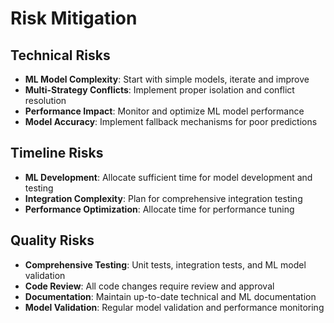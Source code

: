 # Risk Mitigation

## Technical Risks
- **ML Model Complexity**: Start with simple models, iterate and improve
- **Multi-Strategy Conflicts**: Implement proper isolation and conflict resolution
- **Performance Impact**: Monitor and optimize ML model performance
- **Model Accuracy**: Implement fallback mechanisms for poor predictions

## Timeline Risks
- **ML Development**: Allocate sufficient time for model development and testing
- **Integration Complexity**: Plan for comprehensive integration testing
- **Performance Optimization**: Allocate time for performance tuning

## Quality Risks
- **Comprehensive Testing**: Unit tests, integration tests, and ML model validation
- **Code Review**: All code changes require review and approval
- **Documentation**: Maintain up-to-date technical and ML documentation
- **Model Validation**: Regular model validation and performance monitoring
